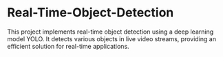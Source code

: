 # Real-Time-Object-Detection
This project implements real-time object detection using a deep learning model YOLO. It detects various objects in live video streams, providing an efficient solution for real-time applications.

